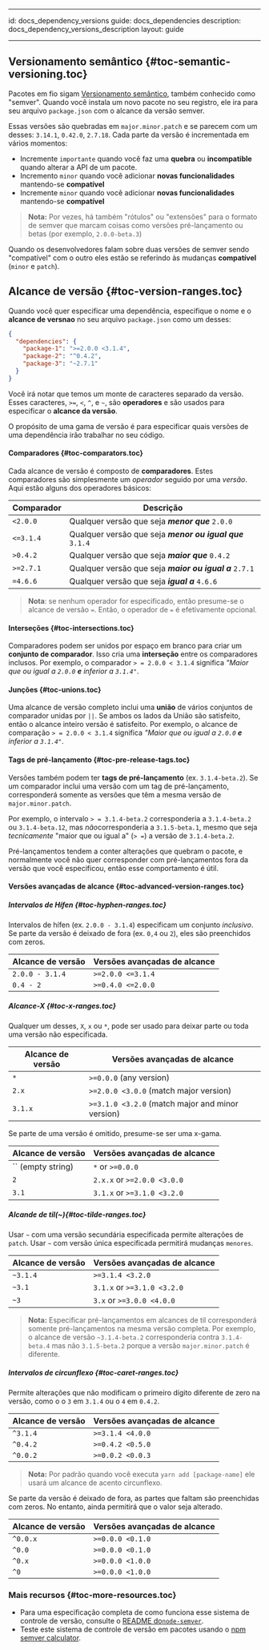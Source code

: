 * * *

id: docs_dependency_versions guide: docs_dependencies description: docs_dependency_versions_description layout: guide

* * *

## Versionamento semântico [](#toc-semantic-versioning){#toc-semantic-versioning.toc}

Pacotes em fio sigam [Versionamento semântico](http://semver.org/), também conhecido como "semver". Quando você instala um novo pacote no seu registro, ele ira para seu arquivo `package.json` com o alcance da versão semver.

Essas versões são quebradas em `major.minor.patch` e se parecem com um desses: `3.14.1`, `0.42.0`, `2.7.18`. Cada parte da versão é incrementada em vários momentos:

- Incremente `importante` quando você faz uma **quebra** ou **incompatible** quando alterar a API de um pacote.
- Incremento `minor` quando você adicionar **novas funcionalidades** mantendo-se **compatível**
- Incremente `minor` quando você adicionar **novas funcionalidades** mantendo-se **compatível**

> **Nota:** Por vezes, há também "rótulos" ou "extensões" para o formato de semver que marcam coisas como versões pré-lançamento ou betas (por exemplo, `2.0.0-beta.3`)

Quando os desenvolvedores falam sobre duas versões de semver sendo "compatível" com o outro eles estão se referindo às mudanças **compatível** (`minor` e `patch`).

## Alcance de versão [](#toc-version-ranges){#toc-version-ranges.toc}

Quando você quer especificar uma dependência, especifique o nome e o **alcance de versnao** no seu arquivo `package.json` como um desses:

```json
{
  "dependencies": {
    "package-1": ">=2.0.0 <3.1.4",
    "package-2": "^0.4.2",
    "package-3": "~2.7.1"
  }
}
```

Você irá notar que temos um monte de caracteres separado da versão. Esses caracteres, `>=`, `<`, `^`, e `~`, são **operadores** e são usados para especificar o **alcance da versão**.

O propósito de uma gama de versão é para especificar quais versões de uma dependência irão trabalhar no seu código.

#### Comparadores [](#toc-comparators){#toc-comparators.toc}

Cada alcance de versão é composto de **comparadores**. Estes comparadores são simplesmente um *operador* seguido por uma *versão*. Aqui estão alguns dos operadores básicos:

| Comparador   | Descrição                                                 |
| ------------ | --------------------------------------------------------- |
| `<2.0.0`  | Qualquer versão que seja ***menor que*** `2.0.0`          |
| `<=3.1.4` | Qualquer versão que seja ***menor ou igual que*** `3.1.4` |
| `>0.4.2`  | Qualquer versão que seja ***maior que*** `0.4.2`          |
| `>=2.7.1` | Qualquer versão que seja ***maior ou igual a*** `2.7.1`   |
| `=4.6.6`     | Qualquer versão que seja ***igual a*** `4.6.6`            |

> **Nota**: se nenhum operador for especificado, então presume-se o alcance de versão `=`. Então, o operador de `=` é efetivamente opcional.

#### Interseções [](#toc-intersections){#toc-intersections.toc}

Comparadores podem ser unidos por espaço em branco para criar um **conjunto de comparador**. Isso cria uma **interseção** entre os comparadores inclusos. Por exemplo, o comparador `> = 2.0.0 < 3.1.4` significa *"Maior que ou igual a `2.0.0` **e** inferior a `3.1.4"`*.

#### Junções [](#toc-unions){#toc-unions.toc}

Uma alcance de versão completo inclui uma **união** de vários conjuntos de comparador unidas por `||`. Se ambos os lados da União são satisfeito, então o alcance inteiro versão é satisfeito. Por exemplo, o alcance de comparação `> = 2.0.0 < 3.1.4` significa *"Maior que ou igual a `2.0.0` **e** inferior a `3.1.4"`*.

#### Tags de pré-lançamento [](#toc-pre-release-tags){#toc-pre-release-tags.toc}

Versões também podem ter **tags de pré-lançamento** (ex. `3.1.4-beta.2`). Se um comparador inclui uma versão com um tag de pré-lançamento, corresponderá somente as versões que têm a mesma versão de `major.minor.patch`.

Por exemplo, o intervalo `> = 3.1.4-beta.2` corresponderia a `3.1.4-beta.2` ou `3.1.4-beta.12`, mas *não*corresponderia a `3.1.5-beta.1`, mesmo que seja *tecnicamente* "maior que ou igual a" (`> =`) a versão de `3.1.4-beta.2`.

Pré-lançamentos tendem a conter alterações que quebram o pacote, e normalmente você não quer corresponder com pré-lançamentos fora da versão que você especificou, então esse comportamento é útil.

#### Versões avançadas de alcance [](#toc-advanced-version-ranges){#toc-advanced-version-ranges.toc}

##### Intervalos de Hífen [](#toc-hyphen-ranges){#toc-hyphen-ranges.toc}

Intervalos de hífen (ex. `2.0.0 - 3.1.4`) especificam um conjunto *inclusivo*. Se parte da versão é deixado de fora (ex. `0,4` ou `2`), eles são preenchidos com zeros.

| Alcance de versão | Versões avançadas de alcance |
| ----------------- | ---------------------------- |
| `2.0.0 - 3.1.4`   | `>=2.0.0 <=3.1.4`      |
| `0.4 - 2`         | `>=0.4.0 <=2.0.0`      |

##### Alcance-X [](#toc-x-ranges){#toc-x-ranges.toc}

Qualquer um desses, `X`, `x` ou `*`, pode ser usado para deixar parte ou toda uma versão não especificada.

| Alcance de versão | Versões avançadas de alcance                           |
| ----------------- | ------------------------------------------------------ |
| `*`               | `>=0.0.0` (any version)                             |
| `2.x`             | `>=2.0.0 <3.0.0` (match major version)           |
| `3.1.x`           | `>=3.1.0 <3.2.0` (match major and minor version) |

Se parte de uma versão é omitido, presume-se ser uma x-gama.

| Alcance de versão | Versões avançadas de alcance      |
| ----------------- | --------------------------------- |
| `` (empty string) | `*` or `>=0.0.0`               |
| `2`               | `2.x.x` or `>=2.0.0 <3.0.0` |
| `3.1`             | `3.1.x` or `>=3.1.0 <3.2.0` |

##### Alcande de til(~)[](#toc-tilde-ranges){#toc-tilde-ranges.toc}

Usar `~` com uma versão secundária especificada permite alterações de `patch`. Usar `~` com versão única especificada permitirá mudanças `menores`.

| Alcance de versão | Versões avançadas de alcance      |
| ----------------- | --------------------------------- |
| `~3.1.4`          | `>=3.1.4 <3.2.0`            |
| `~3.1`            | `3.1.x` or `>=3.1.0 <3.2.0` |
| `~3`              | `3.x` or `>=3.0.0 <4.0.0`   |

> **Nota:** Especificar pré-lançamentos em alcances de til corresponderá somente pré-lançamentos na mesma versão completa. Por exemplo, o alcance de versão `~3.1.4-beta.2` corresponderia contra `3.1.4-beta.4` mas não `3.1.5-beta.2` porque a versão `major.minor.patch` é diferente.

##### Intervalos de circunflexo [](#toc-caret-ranges){#toc-caret-ranges.toc}

Permite alterações que não modificam o primeiro dígito diferente de zero na versão, como o o `3` em `3.1.4` ou o `4` em `0.4.2`.

| Alcance de versão | Versões avançadas de alcance |
| ----------------- | ---------------------------- |
| `^3.1.4`          | `>=3.1.4 <4.0.0`       |
| `^0.4.2`          | `>=0.4.2 <0.5.0`       |
| `^0.0.2`          | `>=0.0.2 <0.0.3`       |

> **Nota:** Por padrão quando você executa `yarn add [package-name]` ele usará um alcance de acento circunflexo.

Se parte da versão é deixado de fora, as partes que faltam são preenchidas com zeros. No entanto, ainda permitirá que o valor seja alterado.

| Alcance de versão | Versões avançadas de alcance |
| ----------------- | ---------------------------- |
| `^0.0.x`          | `>=0.0.0 <0.1.0`       |
| `^0.0`            | `>=0.0.0 <0.1.0`       |
| `^0.x`            | `>=0.0.0 <1.0.0`       |
| `^0`              | `>=0.0.0 <1.0.0`       |

### Mais recursos [](#toc-more-resources){#toc-more-resources.toc}

- Para uma especificação completa de como funciona esse sistema de controle de versão, consulte o [README do`node-semver`](https://github.com/npm/node-semver).
- Teste este sistema de controle de versão em pacotes usando o [npm semver calculator](https://semver.npmjs.com/).